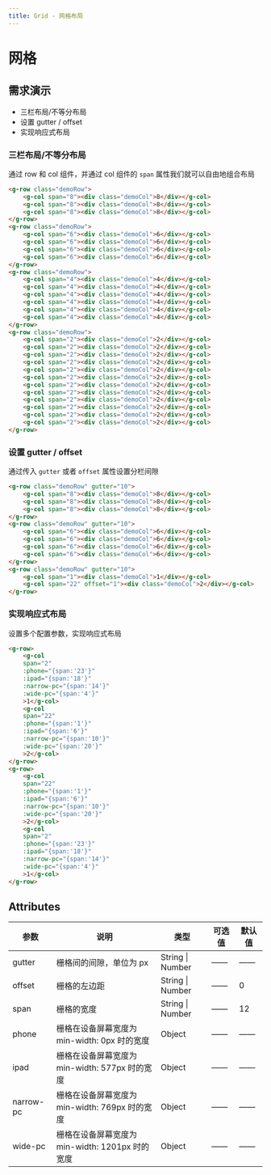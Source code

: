 ```yaml
---
title: Grid - 网格布局
---
```

# 网格
## 需求演示

- 三栏布局/不等分布局
- 设置 gutter / offset
- 实现响应式布局

### 三栏布局/不等分布局

通过 row 和 col 组件，并通过 col 组件的 `span` 属性我们就可以自由地组合布局 

<ClientOnly>
  <grid-demo1></grid-demo1>
</ClientOnly>

```html
<g-row class="demoRow">
    <g-col span="8"><div class="demoCol">8</div></g-col>
    <g-col span="8"><div class="demoCol">8</div></g-col>
    <g-col span="8"><div class="demoCol">8</div></g-col>
</g-row>
<g-row class="demoRow">
    <g-col span="6"><div class="demoCol">6</div></g-col>
    <g-col span="6"><div class="demoCol">6</div></g-col>
    <g-col span="6"><div class="demoCol">6</div></g-col>
    <g-col span="6"><div class="demoCol">6</div></g-col>
</g-row>
<g-row class="demoRow">
    <g-col span="4"><div class="demoCol">4</div></g-col>
    <g-col span="4"><div class="demoCol">4</div></g-col>
    <g-col span="4"><div class="demoCol">4</div></g-col>
    <g-col span="4"><div class="demoCol">4</div></g-col>
    <g-col span="4"><div class="demoCol">4</div></g-col>
    <g-col span="4"><div class="demoCol">4</div></g-col>
</g-row>
<g-row class="demoRow">
    <g-col span="2"><div class="demoCol">2</div></g-col>
    <g-col span="2"><div class="demoCol">2</div></g-col>
    <g-col span="2"><div class="demoCol">2</div></g-col>
    <g-col span="2"><div class="demoCol">2</div></g-col>
    <g-col span="2"><div class="demoCol">2</div></g-col>
    <g-col span="2"><div class="demoCol">2</div></g-col>
    <g-col span="2"><div class="demoCol">2</div></g-col>
    <g-col span="2"><div class="demoCol">2</div></g-col>
    <g-col span="2"><div class="demoCol">2</div></g-col>
    <g-col span="2"><div class="demoCol">2</div></g-col>
    <g-col span="2"><div class="demoCol">2</div></g-col>
    <g-col span="2"><div class="demoCol">2</div></g-col>
</g-row>
```

### 设置 gutter / offset

通过传入 `gutter` 或者 `offset` 属性设置分栏间隙 
<ClientOnly>
  <grid-demo2></grid-demo2>
</ClientOnly>

```html
<g-row class="demoRow" gutter="10">
    <g-col span="8"><div class="demoCol">8</div></g-col>
    <g-col span="8"><div class="demoCol">8</div></g-col>
    <g-col span="8"><div class="demoCol">8</div></g-col>
</g-row>
<g-row class="demoRow" gutter="10">
    <g-col span="6"><div class="demoCol">6</div></g-col>
    <g-col span="6"><div class="demoCol">6</div></g-col>
    <g-col span="6"><div class="demoCol">6</div></g-col>
    <g-col span="6"><div class="demoCol">6</div></g-col>
</g-row>
<g-row class="demoRow" gutter="10">
    <g-col span="1"><div class="demoCol">1</div></g-col>
    <g-col span="22" offset="1"><div class="demoCol">2</div></g-col>
</g-row>
```

### 实现响应式布局

设置多个配置参数，实现响应式布局 
<ClientOnly>
  <grid-demo3></grid-demo3>
</ClientOnly>

```html
<g-row>
    <g-col
    span="2"
    :phone="{span:'23'}"
    :ipad="{span:'18'}"
    :narrow-pc="{span:'14'}"
    :wide-pc="{span:'4'}"
    >1</g-col>
    <g-col
    span="22"
    :phone="{span:'1'}"
    :ipad="{span:'6'}"
    :narrow-pc="{span:'10'}"
    :wide-pc="{span:'20'}"
    >2</g-col>
</g-row>
<g-row>
    <g-col
    span="22"
    :phone="{span:'1'}"
    :ipad="{span:'6'}"
    :narrow-pc="{span:'10'}"
    :wide-pc="{span:'20'}"
    >2</g-col>
    <g-col
    span="2"
    :phone="{span:'23'}"
    :ipad="{span:'18'}"
    :narrow-pc="{span:'14'}"
    :wide-pc="{span:'4'}"
    >1</g-col>
</g-row>
```

## Attributes

| 参数      | 说明                                            | 类型             | 可选值 | 默认值 |
| --------- | ----------------------------------------------- | ---------------- | ------ | ------ |
| gutter    | 栅格间的间隙，单位为 px                         | String \| Number | ——     | ——     |
| offset    | 栅格的左边距                                    | String \| Number | ——     | 0      |
| span      | 栅格的宽度                                      | String \| Number | ——     | 12     |
| phone     | 栅格在设备屏幕宽度为 min-width: 0px 时的宽度    | Object           | ——     | ——     |
| ipad      | 栅格在设备屏幕宽度为 min-width: 577px 时的宽度  | Object           | ——     | ——     |
| narrow-pc | 栅格在设备屏幕宽度为 min-width: 769px 时的宽度  | Object           | ——     | ——     |
| wide-pc   | 栅格在设备屏幕宽度为 min-width: 1201px 时的宽度 | Object           | ——     | ——     |